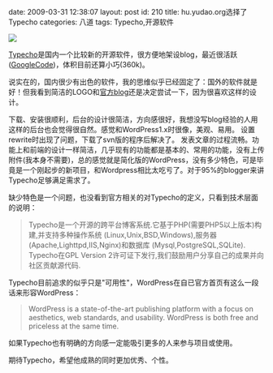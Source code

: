 date: 2009-03-31 12:38:07
layout: post
id: 210
title: hu.yudao.org选择了Typecho
categories: 八道
tags: Typecho,开源软件

[![](http://www.typecho.org/wlogo.png)](http://www.typecho.org/)

[Typecho](http://www.typecho.org/)是国内一个比较新的开源软件，很方便地架设blog，最近很活跃([GoogleCode](http://code.google.com/p/typecho/))，体积目前还算小巧(360k)。

说实在的，国内很少有出色的软件，我的思维似乎已经固定了：国外的软件就是好！但我看到简洁的LOGO和[官方blog](http://www.typecho.net)还是决定尝试一下，因为很喜欢这样的设计。

下载、安装很顺利，后台的设计很简洁，方向感很好，我想没写blog经验的人用这样的后台也会觉得很自然。感觉和WordPress1.x时很像，美观、易用。
设置rewrite时出现了问题，下载了svn版的程序后解决了。
发表文章的过程流畅。功能上和前端的设计一样简洁，几乎现有的功能都是基本的、常用的功能，没有上传附件(我本身不需要)，总的感觉就是简化版的WordPress，没有多少特色，可是毕竟是一个刚起步的新项目，和Wordpress相比太吃亏了。对于95%的blogger来讲Typecho足够满足需求了。

缺少特色是一个问题，也没看到官方相关的对Typecho的定义，只看到技术层面的说明：


> Typecho是一个开源的跨平台博客系统.它基于PHP(需要PHP5以上版本)构建,并支持多种操作系统 (Linux,Unix,BSD,Windows),服务器(Apache,Lighttpd,IIS,Nginx)和数据库 (Mysql,PostgreSQL,SQLite).
Typecho在GPL Version 2许可证下发行,我们鼓励用户分享自己的成果并向社区贡献源代码.


Typecho目前追求的似乎只是"可用性"，WordPress在自已官方首页有这么一段话来形容WordPress：


> WordPress is a state-of-the-art publishing platform with a focus on aesthetics, web standards, and usability. WordPress is both free and priceless at the same time.


如果Typecho也有明确的方向感一定能吸引更多的人来参与项目或使用。

期待Typecho，希望他成熟的同时更加优秀、个性。
